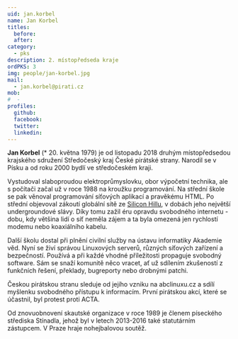 ```yaml
---
uid: jan.korbel
name: Jan Korbel
titles:
  before: 
  after: 
category:
  - pks
description: 2. místopředseda kraje
ordPKS: 3
img: people/jan-korbel.jpg
mail:
  - jan.korbel@pirati.cz
mob:
#  - 
profiles:
  github:
  facebook:
  twitter:
  linkedin:
---
```


**Jan Korbel** (* 20. května 1979) je od listopadu 2018 druhým místopředsedou krajského sdružení Středočeský kraj České pirátské strany. Narodil se v Písku a od roku 2000 bydlí ve středočeském kraji.

Vystudoval slaboproudou elektroprůmyslovku, obor výpočetní technika, ale s počítači začal už v roce 1988 na kroužku programování. Na střední škole se pak věnoval programování síťových aplikací a pravěkému HTML. Po střední objevoval zákoutí globální sítě ze [Silicon Hillu](https://www.siliconhill.cz/), v dobách jeho největší undergroundové slávy. Díky tomu zažil éru opravdu svobodného internetu - dobu, kdy většina lidí o síť neměla zájem a ta byla omezená jen rychlostí modemu nebo koaxiálního kabelu.

Další školu dostal při plnění civilní služby na ústavu informatiky Akademie věd. Nyní se živí správou Linuxových serverů, různých síťových zařízení a bezpečností. Používá a při každé vhodné příležitosti propaguje svobodný software. Sám se snaží komunitě něco vracet, ať už sdílením zkušeností z funkčních řešení, překlady, bugreporty nebo drobnými patchi.

Českou pirátskou stranu sleduje od jejího vzniku na abclinuxu.cz a sdílí myšlenku svobodného přístupu k informacím. První pirátskou akcí, které se účastnil, byl protest proti ACTA.

Od znovuobnovení skautské organizace v roce 1989 je členem píseckého střediska Stínadla, jehož byl v letech 2013-2016 také statutárním zástupcem. V Praze hraje nohejbalovou soutěž.

